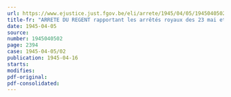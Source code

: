 ```yaml
---
url: https://www.ejustice.just.fgov.be/eli/arrete/1945/04/05/1945040502/justel
title-fr: "ARRETE DU REGENT rapportant les arrêtés royaux des 23 mai et 27 juin 1938 fixant une règlementation spéciale pour le calcul des allocations familiales revenant aux travailleurs diamantaires a domicile et des cotisations a verser par leurs employeurs"
date: 1945-04-05
source:
number: 1945040502
page: 2394
case: 1945-04-05/02
publication: 1945-04-16
starts:
modifies:
pdf-original:
pdf-consolidated:
---
```


